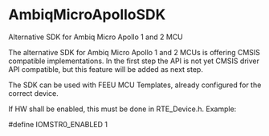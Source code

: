 # AmbiqMicroApolloSDK
Alternative SDK for Ambiq Micro Apollo 1 and 2 MCU

The alternative SDK for Ambiq Micro Apollo 1 and 2 MCUs is offering CMSIS compatible implementations. In the first step the API is not yet CMSIS driver API compatible, but this feature will be added as next step.

The SDK can be used with FEEU MCU Templates, already configured for the correct device.

If HW shall be enabled, this must be done in RTE_Device.h. Example:

#define IOMSTR0_ENABLED 1
